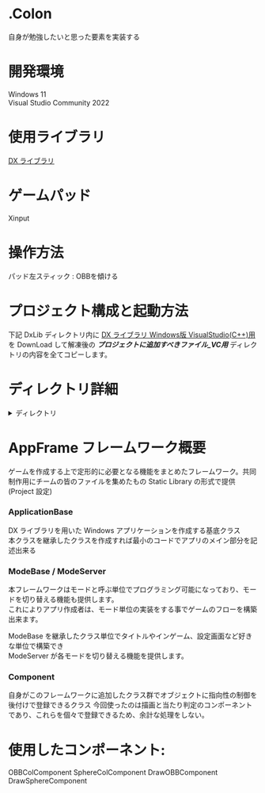 # .Colon
自身が勉強したいと思った要素を実装する

# 開発環境
Windows 11  
Visual Studio Community 2022

# 使用ライブラリ
[DX ライブラリ](https://dxlib.xsrv.jp/)

# ゲームパッド
Xinput

# 操作方法
パッド左スティック : OBBを傾ける

# プロジェクト構成と起動方法
下記 DxLib ディレクトリ内に [DX ライブラリ Windows版 VisualStudio(C++)用](https://dxlib.xsrv.jp/DxLib/DxLib_VC3_24d.zip) を DownLoad して解凍後の ***プロジェクトに追加すべきファイル_VC用*** ディレクトリの内容を全てコピーします。

# ディレクトリ詳細
<details>
<summary>ディレクトリ</summary>
<pre>
.
├── DxLib(ライブラリ用ディレクトリ)
│
├── AppFrame(自作ゲームフレームワーク用のライブラリ Project)
│   │
│   ├── source
│   │   │
│   │   └── Application
|   |   |   |
|   |   |   └── ApplicationBase(Dxライブラリやループ処理を行う基底クラスファイル)
|   |   |   |
|   |   |   └── Global(ゲーム全体のグローバルな処理をするクラスファイル)
|   |   |   |
|   |   |   └── UtilMacro(デバッグをしやすくするためのヘッダーファイル)
|   |   |   |
|   |   |   └── WinMain(ゲーム全体の処理をするソースファイル)
│   │   │
│   │   └── CreateSplineSystem
|   |   |   |
|   |   |   └── ModeSpline(スプライン曲線を設定するためのクラスファイル)
|   |   |   |
|   |   |   └── SplineBox(スプラインの軌道に配置するオブジェクトのクラスファイル)
│   │   │
│   │   └── File
|   |   |   |
|   |   |   └── CFile(外部ファイルの読み込み、書き込みに関するクラスファイル)
|   |   |   |
|   |   |   └── JsonFile(jsonファイルの読み込み、書き込みに関するクラスファイル)
│   │   │
│   │   └── Mode
|   |   |   |
|   |   |   └── ModeBase(モードの基底クラスファイル)
|   |   |   |
|   |   |   └── ModeServer(モードの追加、削除などの管理クラスファイル)
│   │   │
│   │   └── System
|   |   |   |
|   |   |   └── Source
|   |   |   |   |
|   |   |   |   └── Collision
|   |   |   |   |   |
|   |   |   |   |   └── 2DCollision(2D空間での衝突判定の処理を行うクラスのソースファイル)
|   |   |   |   |   |
|   |   |   |   |   └── 3DCollision(3D空間での衝突判定の処理を行うクラスのソースファイル)
|   |   |   |   |   |
|   |   |   |   |   └── MyStructure(独自の構造体クラスのソースファイル)
|   |   |   |   |
|   |   |   |   └── Component
|   |   |   |   |   |
|   |   |   |   |   └── Animation
|   |   |   |   |   |   |
|   |   |   |   |   |   └── AnimationComponent(アニメーション用コンポーネントクラスのソースファイル)
|   |   |   |   |   |   |
|   |   |   |   |   |   └── AnimationItem(アニメーションの情報ソースファイル)
|   |   |   |   |   |   |
|   |   |   |   |   |   └── FrameData(アニメーションのフレーム単位での情報ソースファイル)
|   |   |   |   |   |   |
|   |   |   |   |   |   └── MotionList(モデルモーションの情報ソースファイル)
|   |   |   |   |   |
|   |   |   |   |   └── Object
|   |   |   |   |   |   |
|   |   |   |   |   |   └──ObjectBase(オブジェクト基底クラスのソースファイル)
|   |   |   |   |   |
|   |   |   |   |   └── AIComponent(AI処理を行うコンポーネントクラスのソースファイル)
|   |   |   |   |   |
|   |   |   |   |   └── AIState(AIComponentで使うAI情報を格納するクラスのソースファイル)
|   |   |   |   |   |
|   |   |   |   |   └── CameraComponent(カメラの制御コンポーネントクラスのソースファイル)
|   |   |   |   |   |
|   |   |   |   |   └── CapsuleColComponent(カプセルの当たり判定コンポーネントクラスのソースファイル)
|   |   |   |   |   |
|   |   |   |   |   └── CollisionComponent(LosicComponentの派生クラスで当たり判定を行うコンポーネントの基底クラスのソースファイル)
|   |   |   |   |   |
|   |   |   |   |   └── Component(コンポーネントの基底クラスのソースファイル)
|   |   |   |   |   |
|   |   |   |   |   └── DrawBillboardComponent(画像のビルボード描画コンポーネントクラスのソースファイル)
|   |   |   |   |   |
|   |   |   |   |   └── DrawComponent(コンポーネントクラスの派生クラスで主に描画を行うコンポーネントの基底クラス)
|   |   |   |   |   |
|   |   |   |   |   └── DrawGraphComponent(画像の描画コンポーネントクラスのソースファイル)
|   |   |   |   |   |
|   |   |   |   |   └── DrawMV1Component(MV1モデルの描画コンポーネントクラスのソースファイル)
|   |   |   |   |   |
|   |   |   |   |   └── DrawOBBComponent(OBB描画コンポーネントクラスのソースファイル)
|   |   |   |   |   |
|   |   |   |   |   └── DrawPolygonComponent(ポリゴン描画コンポーネントクラスのソースファイル)
|   |   |   |   |   |
|   |   |   |   |   └── DrawSphereComponent(球体の描画コンポーネントクラスのソースファイル)
|   |   |   |   |   |
|   |   |   |   |   └── InputComponent(入力処理コンポーネントクラスのソースファイル)
|   |   |   |   |   |
|   |   |   |   |   └── LogicComponent(Conponentクラスの派生で内部での処理を行うコンポーネントの基底クラス)
|   |   |   |   |   |
|   |   |   |   |   └── MoveComponent(移動関連のコンポーネントクラスのソースファイル)
|   |   |   |   |   |
|   |   |   |   |   └── OBBColComponent(OBBの当たり判定コンポーネントクラスのソースファイル)
|   |   |   |   |   |
|   |   |   |   |   └── SphereColComponent(球体の当たり判定コンポーネントクラスのソースファイル)
|   |   |   |   |
|   |   |   |   └── Convert
|   |   |   |   |   |
|   |   |   |   |   └── Convert(変巣の型変換を行うクラスのソースファイル)
|   |   |   |   |
|   |   |   |   └── Draw
|   |   |   |   |   |
|   |   |   |   |   └── 3DDraw(3D空間でのコリジョンや形を描画するクラスのソースファイル)
|   |   |   |   |   |
|   |   |   |   |   └── DrawGauge(時計・反時計回りにゲージを増減させ描画するクラスのソースファイル)
|   |   |   |   |   |
|   |   |   |   |   └── mydraw(独自の矩形描画クラスのソースファイル)
|   |   |   |   |
|   |   |   |   └── Effect
|   |   |   |   |   |
|   |   |   |   |   └── Afterglow(残光を発生させるソースファイル)
|   |   |   |   |   |
|   |   |   |   |   └── AfterImage(残像を表現するソースファイル)
|   |   |   |   |   |
|   |   |   |   |   └── mydraw(独自の矩形描画クラスのソースファイル)
|   |   |   |   |
|   |   |   |   └── EventSystem
|   |   |   |   |   |
|   |   |   |   |   └── EventSystem(選択項目の処理をする関数のプロトタイプ宣言をするソースファイル)
|   |   |   |   |
|   |   |   |   └── Function
|   |   |   |   |   |
|   |   |   |   |   └── Bone(モデルのボーン制御ソースファイル)
|   |   |   |   |   |
|   |   |   |   |   └── Easing(イージング処理のソースファイル)
|   |   |   |   |   |
|   |   |   |   |   └── FPS(ゲーム内のフラッシュレートを制御するソースファイル)
|   |   |   |   |   |
|   |   |   |   |   └── IK(IK処理のソースファイル)
|   |   |   |   |   |
|   |   |   |   |   └── TimeLimit(制限時間処理のソースファイル)
|   |   |   |   |   |
|   |   |   |   |   └── Timer(タイマー処理のソースファイル)
|   |   |   |   |   |
|   |   |   |   |   └── Vibration(コントローラーの振動を行うソースファイル)
|   |   |   |   |
|   |   |   |   └── Input(Xinputの処理ソースファイル)
|   |   |   |   |   |
|   |   |   |   |   └── Mouse(マウスを用いた入力クラスのソースファイル)
|   |   |   |   |   |
|   |   |   |   |   └── XInput(Xinputの処理ソースファイル)
|   |   |   |   |
|   |   |   |   └── Math
|   |   |   |   |   |
|   |   |   |   |   └── Matrix3D(行列計算クラスのソースファイル)
|   |   |   |   |   |
|   |   |   |   |   └── mymath(独自の計算クラスのソースファイル)
|   |   |   |   |   |
|   |   |   |   |   └── Quaternion(クオータニオンクラスのソースファイル)
|   |   |   |   |   |
|   |   |   |   |   └── Spline(スプラインクラスのソースファイル)
|   |   |   |   |   |
|   |   |   |   |   └── Vector2D(2D空間でのベクトルクラスのソースファイル)
|   |   |   |   |
|   |   |   |   └── Resource
|   |   |   |   |   |
|   |   |   |   |   └── ResourceServer(リソース関連の追加、削除処理ソースファイル)
|   |   |   |   |
|   |   |   |   └── Sound
|   |   |   |       |
|   |   |   |       └── SoundItem(音関連の情報ソースファイル)
|   |   |   |       |
|   |   |   |       └── SoundServer(音声の追加、削除処理ソースファイル)
|   |   |   |
|   |   |   └── Header
|   |   |       |
|   |   |       └── Collision
|   |   |       |   |
|   |   |       |   └── 2DCollision(2D空間での衝突判定の処理を行うクラスのヘッダーファイル)
|   |   |       |   |
|   |   |       |   └── 3DCollision(3D空間での衝突判定の処理を行うクラスのヘッダーファイル)
|   |   |       |   |
|   |   |       |   └── MyStructure(独自の構造体クラスのヘッダーファイル)
|   |   |       |
|   |   |       └── Component
|   |   |       |   |
|   |   |       |   └── Animation
|   |   |       |   |   |
|   |   |       |   |   └── AnimationComponent(アニメーション用コンポーネントクラスのヘッダーファイル)
|   |   |       |   |   |
|   |   |       |   |   └── AnimationItem(アニメーションの情報ヘッダーファイル)
|   |   |       |   |   |
|   |   |       |   |   └── FrameData(アニメーションのフレーム単位での情報ヘッダーファイル)
|   |   |       |   |   |
|   |   |       |   |   └── MotionList(モデルモーションの情報ヘッダーファイル)
|   |   |       |   |
|   |   |       |   └── Object
|   |   |       |   |   |
|   |   |       |   |   └──ObjectBase(オブジェクト基底クラスのヘッダーファイル)
|   |   |       |   |
|   |   |       |   └── AIComponent(AI処理を行うコンポーネントクラスのヘッダーファイル)
|   |   |       |   |
|   |   |       |   └── AIState(AIComponentで使うAI情報を格納するクラスのヘッダーファイル)
|   |   |       |   |
|   |   |       |   └── CameraComponent(カメラの制御コンポーネントクラスのヘッダーファイル)
|   |   |       |   |
|   |   |       |   └── CapsuleColComponent(カプセルの当たり判定コンポーネントクラスのヘッダーファイル)
|   |   |       |   |
|   |   |       |   └── CollisionComponent(LosicComponentの派生クラスで当たり判定を行うコンポーネントの基底クラスのヘッダーファイル)
|   |   |       |   |
|   |   |       |   └── Component(コンポーネントの基底クラスのヘッダーファイル)
|   |   |       |   |
|   |   |       |   └── ComponentLib(コンポーネントヘッダーをまとめたヘッダーファイル)
|   |   |       |   |
|   |   |       |   └── DrawBillboardComponent(画像のビルボード描画コンポーネントクラスのヘッダーファイル)
|   |   |       |   |
|   |   |       |   └── DrawComponent(コンポーネントクラスの派生クラスで主に描画を行うコンポーネントの基底クラス)
|   |   |       |   |
|   |   |       |   └── DrawGraphComponent(画像の描画コンポーネントクラスのヘッダーファイル)
|   |   |       |   | 
|   |   |       |   └── DrawMV1Component(MV1モデルの描画コンポーネントクラスのヘッダーファイル)
|   |   |       |   |
|   |   |       |   └── DrawOBBComponent(OBB描画コンポーネントクラスのヘッダーファイル)
|   |   |       |   |
|   |   |       |   └── DrawPolygonComponent(ポリゴン描画コンポーネントクラスのヘッダーファイル)
|   |   |       |   |
|   |   |       |   └── DrawSphereComponent(球体の描画コンポーネントクラスのヘッダーファイル)
|   |   |       |   |
|   |   |       |   └── InputComponent(入力処理コンポーネントクラスのヘッダーファイル)
|   |   |       |   |
|   |   |       |   └── LogicComponent(Conponentクラスの派生で内部での処理を行うコンポーネントの基底クラス)
|   |   |       |   |
|   |   |       |   └── MoveComponent(移動関連のコンポーネントクラスのヘッダーファイル)
|   |   |       |   |
|   |   |       |   └── OBBColComponent(OBBの当たり判定コンポーネントクラスのヘッダーファイル)
|   |   |       |   |
|   |   |       |   └── SphereColComponent(球体の当たり判定コンポーネントクラスのヘッダーファイル)
|   |   |       |
|   |   |       └── Convert
|   |   |       |   |
|   |   |       |   └── Convert(変巣の型変換を行うクラスのヘッダーファイル)
|   |   |       |
|   |   |       └── Draw
|   |   |       |   |
|   |   |       |   └── 3DDraw(3D空間でのコリジョンや形を描画するクラスのヘッダーファイル)
|   |   |       |   |
|   |   |       |   └── DrawGauge(時計・反時計回りにゲージを増減させ描画するクラスのヘッダーファイル)
|   |   |       |   |
|   |   |       |   └── mydraw(独自の矩形描画クラスのヘッダーファイル)
|   |   |       |
|   |   |       └── Effect
|   |   |       |   |
|   |   |       |   └── Afterglow(残光を発生させるヘッダーファイル)
|   |   |       |   |
|   |   |       |   └── AfterImage(残像を表現するヘッダーファイル)
|   |   |       |   |
|   |   |       |   └── ScreenVibration(カメラが見ている映像の中心座標をずらす処理を行うヘッダーファイル)
|   |   |       |
|   |   |       └── EventSystem
|   |   |       |   |
|   |   |       |   └── EventSystem(選択項目の処理をする関数のプロトタイプ宣言をするヘッダーファイル)
|   |   |       |
|   |   |       └── Function
|   |   |       |   |
|   |   |       |   └── Bone(モデルのボーン制御ヘッダーファイル)
|   |   |       |   |
|   |   |       |   └── Easing(イージング処理のヘッダーファイル)
|   |   |       |   |
|   |   |       |   └── FPS(ゲーム内のフラッシュレートを制御するヘッダーファイル)
|   |   |       |   |
|   |   |       |   └── IK(IK処理のヘッダーファイル)
|   |   |       |   |
|   |   |       |   └── TimeLimit(制限時間処理のヘッダーファイル)
|   |   |       |   |
|   |   |       |   └── Timer(タイマー処理のヘッダーファイル)
|   |   |       |   |
|   |   |       |   └── Vibration(コントローラーの振動を行うヘッダーファイル)
|   |   |       |
|   |   |       └── Input
|   |   |       |   |
|   |   |       |   └── Mouse(マウスを用いた入力クラスのヘッダーファイル)
|   |   |       |   |
|   |   |       |   └── XInput(Xinputの処理ヘッダーファイル)
|   |   |       |
|   |   |       └── Math
|   |   |       |   |
|   |   |       |   └── Matrix3D(行列計算クラスのヘッダーファイル)
|   |   |       |   |
|   |   |       |   └── mymath(独自の計算クラスのヘッダーファイル)
|   |   |       |   |
|   |   |       |   └── Quaternion(クオータニオンクラスのヘッダーファイル)
|   |   |       |   |
|   |   |       |   └── Spline(スプラインクラスのヘッダーファイル)
|   |   |       |   |
|   |   |       |   └── Vector2D(2D空間でのベクトルクラスのヘッダーファイル)
|   |   |       |   |
|   |   |       |   └── Vector3D(3D空間でのベクトルクラスのヘッダーファイル)
|   |   |       |
|   |   |       └── Resource
|   |   |       |   |
|   |   |       |   └── ResourceServer(リソース関連の追加、削除処理ヘッダーファイル)
|   |   |       |
|   |   |       └── Sound
|   |   |       |   |
|   |   |       |   └── SoundItem(音関連の情報ヘッダーファイル)
|   |   |       |   |
|   |   |       |   └── SoundServer(音声の追加、削除処理ヘッダーファイル)
|   |   |       |
|   |   |       └── Types
|   |   |           |
|   |   |           └── DataType(データを格納するヘッダーファイル)
|   |   |   
│   │   └── appframe.h(ヘッダーファイル)
|   |
│   └── MemoryLeak.h(ヘッダーファイル)
│
└── Game(ゲーム本体の Project)
│   │
│   ├── Game
│   │   │
│   │   └── Header
|   |   |   |
|   |   |   └── Application
|   |   |   |   |
|   |   |   |   └── ApplicationMain(ApplicationBaseの派生クラスでここにゲームモードを指定する)
|   |   |   |
|   |   |   └── Character
|   |   |   |   |
|   |   |   |   └── GameStage
|   |   |   |   |   |
|   |   |   |   |   └── GameStage(OBBのステージオブジェクトのヘッダーファイル)
|   |   |   |   |
|   |   |   |   └── Player
|   |   |   |   |   |
|   |   |   |   |   └── Player(球体のオブジェクトのヘッダーファイル)
|   |   |   |   |
|   |   |   |   └── CharacterBase(ObjectBaseの派生で動きがあるオブジェクトクラスのヘッダーファイル)
|   |   |   |   |
|   |   |   |   └── CharacterManager(CharacterBaseクラスの追加、削除、一括描画を行うクラスのヘッダーファイル)
|   |   |   |
|   |   |   └── Mode
|   |   |   |   |
|   |   |   |   └── ModeDebug(デバッグ情報を処理するモード)
|   |   |   |   |
|   |   |   |   └── ModeGame(ゲームメインのモード)
|   |   |   |
|   |   |   └── System
|   |   |       |
|   |   |       └── GameCollision(ゲーム内の当たり判定後の処理を行うクラスのヘッダーファイル)
|   |   |
|   |   └── source
|   |       |
|   |       └── Application
|   |       |   |
|   |       |   └── ApplicationMain(ApplicationBaseの派生クラスでここにゲームモードを指定する)
|   |       |
|   |       └── Character
|   |       |   |
|   |       |   └── GameStage
|   |       |   |   |
|   |       |   |   └── GameStage(OBBのステージオブジェクトのヘッダーファイル)
|   |       |   |
|   |       |   └── Player
|   |       |   |   |
|   |       |   |   └── Player(球体のオブジェクトのヘッダーファイル)
|   |       |   |
|   |       |   └── CharacterBase(ObjectBaseの派生で動きがあるオブジェクトクラスのヘッダーファイル)
|   |       |   |
|   |       |   └── CharacterManager(CharacterBaseクラスの追加、削除、一括描画を行うクラスのヘッダーファイル)
|   |       |
|   |       └── Mode
|   |       |   |
|   |       |   └── ModeDebug(デバッグ情報を処理するモード)
|   |       |   |
|   |       |   └── ModeGame(ゲームメインのモード)
|   |       |
|   |       └── System
|   |           |
|   |           └── GameCollision(ゲーム内の当たり判定後の処理を行うクラスのヘッダーファイル)
│   │
│   └── .Colom.sln(こちらを起動して下さい)
│
├── .gitattributes
│
└── .gitignore
  
</pre>
</details>

# AppFrame フレームワーク概要
ゲームを作成する上で定形的に必要となる機能をまとめたフレームワーク。共同制作用にチームの皆のファイルを集めたもの
Static Library の形式で提供(Project 設定)

### ApplicationBase
DX ライブラリを用いた Windows アプリケーションを作成する基底クラス  
本クラスを継承したクラスを作成すれば最小のコードでアプリのメイン部分を記述出来る

### ModeBase / ModeServer
本フレームワークはモードと呼ぶ単位でプログラミング可能になっており、モードを切り替える機能も提供します。  
これによりアプリ作成者は、モード単位の実装をする事でゲームのフローを構築出来ます。  

ModeBase を継承したクラス単位でタイトルやインゲーム、設定画面など好きな単位で構築でき  
ModeServer が各モードを切り替える機能を提供します。

### Component
自身がこのフレームワークに追加したクラス群でオブジェクトに指向性の制御を後付けで登録できるクラス
今回使ったのは描画と当たり判定のコンポーネントであり、これらを個々で登録できるため、余計な処理をしない。

# 使用したコンポーネント:
 OBBColComponent
 SphereColComponent
 DrawOBBComponent
 DrawSphereComponent

